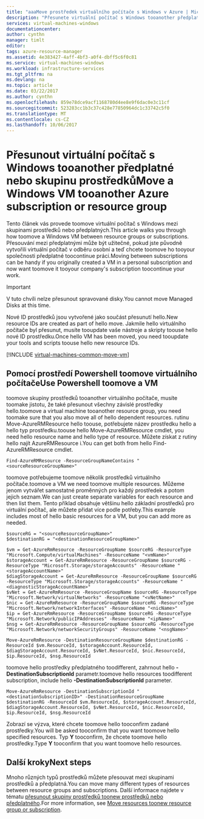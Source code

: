 ```yaml
---
title: "aaaMove prostředek virtuálního počítače s Windows v Azure | Microsoft Docs"
description: "Přesunete virtuální počítač s Windows tooanother předplatné nebo skupinu prostředků v modelu nasazení Resource Manager hello."
services: virtual-machines-windows
documentationcenter: 
author: cynthn
manager: timlt
editor: 
tags: azure-resource-manager
ms.assetid: 4e383427-4aff-4bf3-a0f4-dbff5c6f0c81
ms.service: virtual-machines-windows
ms.workload: infrastructure-services
ms.tgt_pltfrm: na
ms.devlang: na
ms.topic: article
ms.date: 03/22/2017
ms.author: cynthn
ms.openlocfilehash: 859e78dce9acf1168780d4ee8e9f6dac0e3c11cf
ms.sourcegitcommit: 523283cc1b3c37c428e77850964dc1c33742c5f0
ms.translationtype: MT
ms.contentlocale: cs-CZ
ms.lasthandoff: 10/06/2017
---
```

# <a name="move-a-windows-vm-tooanother-azure-subscription-or-resource-group"></a><span data-ttu-id="8f561-103">Přesunout virtuální počítač s Windows tooanother předplatné nebo skupinu prostředků</span><span class="sxs-lookup"><span data-stu-id="8f561-103">Move a Windows VM tooanother Azure subscription or resource group</span></span>
<span data-ttu-id="8f561-104">Tento článek vás provede toomove virtuální počítač s Windows mezi skupinami prostředků nebo předplatných.</span><span class="sxs-lookup"><span data-stu-id="8f561-104">This article walks you through how toomove a Windows VM between resource groups or subscriptions.</span></span> <span data-ttu-id="8f561-105">Přesouvání mezi předplatnými může být užitečné, pokud jste původně vytvořili virtuální počítač v odběru osobní a teď chcete toomove ho tooyour společnosti předplatné toocontinue práci.</span><span class="sxs-lookup"><span data-stu-id="8f561-105">Moving between subscriptions can be handy if you originally created a VM in a personal subscription and now want toomove it tooyour company's subscription toocontinue your work.</span></span>

> [!IMPORTANT]
><span data-ttu-id="8f561-106">V tuto chvíli nelze přesunout spravované disky.</span><span class="sxs-lookup"><span data-stu-id="8f561-106">You cannot move Managed Disks at this time.</span></span> 
>
><span data-ttu-id="8f561-107">Nové ID prostředků jsou vytvořené jako součást přesunutí hello.</span><span class="sxs-lookup"><span data-stu-id="8f561-107">New resource IDs are created as part of hello move.</span></span> <span data-ttu-id="8f561-108">Jakmile hello virtuálního počítače byl přesunut, musíte tooupdate vaše nástroje a skripty toouse hello nové ID prostředku.</span><span class="sxs-lookup"><span data-stu-id="8f561-108">Once hello VM has been moved, you need tooupdate your tools and scripts toouse hello new resource IDs.</span></span> 
> 
> 

[!INCLUDE [virtual-machines-common-move-vm](../../../includes/virtual-machines-common-move-vm.md)]

## <a name="use-powershell-toomove-a-vm"></a><span data-ttu-id="8f561-109">Pomocí prostředí Powershell toomove virtuálního počítače</span><span class="sxs-lookup"><span data-stu-id="8f561-109">Use Powershell toomove a VM</span></span>
<span data-ttu-id="8f561-110">toomove skupiny prostředků tooanother virtuálního počítače, musíte toomake jistotu, že také přesunout všechny závislé prostředky hello.</span><span class="sxs-lookup"><span data-stu-id="8f561-110">toomove a virtual machine tooanother resource group, you need toomake sure that you also move all of hello dependent resources.</span></span> <span data-ttu-id="8f561-111">rutinu Move-AzureRMResource hello toouse, potřebujete název prostředku hello a hello typ prostředku.</span><span class="sxs-lookup"><span data-stu-id="8f561-111">toouse hello Move-AzureRMResource cmdlet, you need hello resource name and hello type of resource.</span></span> <span data-ttu-id="8f561-112">Můžete získat z rutiny hello najít AzureRMResource i.</span><span class="sxs-lookup"><span data-stu-id="8f561-112">You can get both from hello Find-AzureRMResource cmdlet.</span></span>

    Find-AzureRMResource -ResourceGroupNameContains "<sourceResourceGroupName>"


<span data-ttu-id="8f561-113">toomove potřebujeme toomove několik prostředků virtuálního počítače.</span><span class="sxs-lookup"><span data-stu-id="8f561-113">toomove a VM we need toomove multiple resources.</span></span> <span data-ttu-id="8f561-114">Můžeme jenom vytvářet samostatné proměnných pro každý prostředek a potom jejich seznam.</span><span class="sxs-lookup"><span data-stu-id="8f561-114">We can just create separate variables for each resource and then list them.</span></span> <span data-ttu-id="8f561-115">Tento příklad obsahuje většinu hello základní prostředků pro virtuální počítač, ale můžete přidat více podle potřeby.</span><span class="sxs-lookup"><span data-stu-id="8f561-115">This example includes most of hello basic resources for a VM, but you can add more as needed.</span></span>

    $sourceRG = "<sourceResourceGroupName>"
    $destinationRG = "<destinationResourceGroupName>"

    $vm = Get-AzureRmResource -ResourceGroupName $sourceRG -ResourceType "Microsoft.Compute/virtualMachines" -ResourceName "<vmName>"
    $storageAccount = Get-AzureRmResource -ResourceGroupName $sourceRG -ResourceType "Microsoft.Storage/storageAccounts" -ResourceName "<storageAccountName>"
    $diagStorageAccount = Get-AzureRmResource -ResourceGroupName $sourceRG -ResourceType "Microsoft.Storage/storageAccounts" -ResourceName "<diagnosticStorageAccountName>"
    $vNet = Get-AzureRmResource -ResourceGroupName $sourceRG -ResourceType "Microsoft.Network/virtualNetworks" -ResourceName "<vNetName>"
    $nic = Get-AzureRmResource -ResourceGroupName $sourceRG -ResourceType "Microsoft.Network/networkInterfaces" -ResourceName "<nicName>"
    $ip = Get-AzureRmResource -ResourceGroupName $sourceRG -ResourceType "Microsoft.Network/publicIPAddresses" -ResourceName "<ipName>"
    $nsg = Get-AzureRmResource -ResourceGroupName $sourceRG -ResourceType "Microsoft.Network/networkSecurityGroups" -ResourceName "<nsgName>"

    Move-AzureRmResource -DestinationResourceGroupName $destinationRG -ResourceId $vm.ResourceId, $storageAccount.ResourceId, $diagStorageAccount.ResourceId, $vNet.ResourceId, $nic.ResourceId, $ip.ResourceId, $nsg.ResourceId

<span data-ttu-id="8f561-116">toomove hello prostředky předplatného toodifferent, zahrnout hello **- DestinationSubscriptionId** parametr.</span><span class="sxs-lookup"><span data-stu-id="8f561-116">toomove hello resources toodifferent subscription, include hello **-DestinationSubscriptionId** parameter.</span></span> 

    Move-AzureRmResource -DestinationSubscriptionId "<destinationSubscriptionID>" -DestinationResourceGroupName $destinationRG -ResourceId $vm.ResourceId, $storageAccount.ResourceId, $diagStorageAccount.ResourceId, $vNet.ResourceId, $nic.ResourceId, $ip.ResourceId, $nsg.ResourceId



<span data-ttu-id="8f561-117">Zobrazí se výzva, které chcete toomove hello tooconfirm zadané prostředky.</span><span class="sxs-lookup"><span data-stu-id="8f561-117">You will be asked tooconfirm that you want toomove hello specified resources.</span></span> <span data-ttu-id="8f561-118">Typ **Y** tooconfirm, že chcete toomove hello prostředky.</span><span class="sxs-lookup"><span data-stu-id="8f561-118">Type **Y** tooconfirm that you want toomove hello resources.</span></span>

## <a name="next-steps"></a><span data-ttu-id="8f561-119">Další kroky</span><span class="sxs-lookup"><span data-stu-id="8f561-119">Next steps</span></span>
<span data-ttu-id="8f561-120">Mnoho různých typů prostředků můžete přesouvat mezi skupinami prostředků a předplatná.</span><span class="sxs-lookup"><span data-stu-id="8f561-120">You can move many different types of resources between resource groups and subscriptions.</span></span> <span data-ttu-id="8f561-121">Další informace najdete v tématu [přesunout skupiny prostředků toonew prostředků nebo předplatného](../../resource-group-move-resources.md).</span><span class="sxs-lookup"><span data-stu-id="8f561-121">For more information, see [Move resources toonew resource group or subscription](../../resource-group-move-resources.md).</span></span>    

